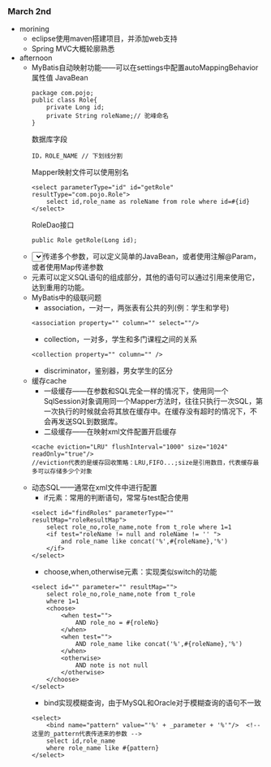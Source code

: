 ### March 2nd
- morining
  - eclipse使用maven搭建项目，并添加web支持
  - Spring MVC大概轮廓熟悉
- afternoon
  - MyBatis自动映射功能——可以在settings中配置autoMappingBehavior属性值
    JavaBean
    ```
    package com.pojo;
    public class Role{
        private Long id;
        private String roleName;// 驼峰命名
    }
    ```
    数据库字段
    ```
    ID，ROLE_NAME // 下划线分割
    ```
    Mapper映射文件可以使用别名
    ```
    <select parameterType="id" id="getRole" resultType="com.pojo.Role">
        select id,role_name as roleName from role where id=#{id}
    </select>
    ```
    RoleDao接口
    ```
    public Role getRole(Long id);
    ```
  - <select></select>传递多个参数，可以定义简单的JavaBean，或者使用注解@Param，或者使用Map传递参数  
  - <sql></sql>元素可以定义SQL语句的组成部分，其他的语句可以通过引用来使用它，达到重用的功能。
  - MyBatis中的级联问题
    - association，一对一，两张表有公共的列(例：学生和学号)
    ```
    <association property="" column="" select=""/>
    ```
    - collection，一对多，学生和多门课程之间的关系
    ```
    <collection property="" column="" />
    ```
    - discriminator，鉴别器，男女学生的区分
  - 缓存cache
    - 一级缓存——在参数和SQL完全一样的情况下，使用同一个SqlSession对象调用同一个Mapper方法时，往往只执行一次SQL，第一次执行的时候就会将其放在缓存中。在缓存没有超时的情况下，不会再发送SQL到数据库。
    - 二级缓存——在映射xml文件配置开启缓存
    ```
    <cache eviction="LRU" flushInterval="1000" size="1024" readOnly="true"/>
    //eviction代表的是缓存回收策略：LRU,FIFO...;size是引用数目，代表缓存最多可以存储多少个对象
    ```
  - 动态SQL——通常在xml文件中进行配置
    - if元素：常用的判断语句，常常与test配合使用
    ```
    <select id="findRoles" parameterType="" resultMap="roleResultMap">
        select role_no,role_name,note from t_role where 1=1
        <if test="roleName != null and roleName != '' ">
            and role_name like concat('%',#{roleName},'%')
        </if>
    </select>        
    ```    
    - choose,when,otherwise元素：实现类似switch的功能
    ```
    <select id="" parameter="" resultMap="">
        select role_no,role_name,note from t_role
        where 1=1
        <choose>
            <when test="">
                AND role_no = #{roleNo}
            </when>
            <when test="">
                AND role_name like concat('%',#{roleName},'%')
            </when>
            <otherwise>
                AND note is not null
            </otherwise>
        </choose>
    </select>
    ```
    - bind实现模糊查询，由于MySQL和Oracle对于模糊查询的语句不一致
    ```
    <select>
        <bind name="pattern" value="'%' + _parameter + '%'"/>  <!-- 这里的_pattern代表传进来的参数 -->
        select id,role_name 
        where role_name like #{pattern}
    </select>
    ```